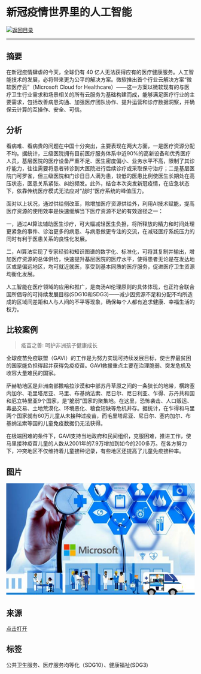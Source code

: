 # 新冠疫情世界里的人工智能

[![返回目录](http://img.shields.io/badge/点击-返回目录-875A7B.svg?style=flat&colorA=8F8F8F)](/)

----------

## 摘要

在新冠疫情肆虐的今天，全球仍有 40 亿人无法获得应有的医疗健康服务。人工智能技术的发展，必将带来更为公平的解决方案。微软推出首个行业云解决方案“微软医疗云”（Microsoft Cloud for Healthcare）——这一方案以微软现有的与医疗卫生行业需求和场景相关的所有云服务为基础构建而成，能够满足医疗行业的主要需求，包括改善病患沟通、加强医疗团队协作、提升运营和诊疗数据洞察，并确保云计算的互操作、安全、可信。

## 分析

看病难、看病贵的问题在中国十分突出，主要表现在两大方面，一是医疗资源分配不均。据统计，三级医院拥有目前医疗服务体系中近90%的高新设备和优秀医疗人员，基层医院的医疗设备严重不足、医生密度偏小、业务水平不高，限制了其诊疗能力，往往需要将患者转诊到大医院进行后续诊疗或采取保守治疗；二是基层医院门可罗雀，但三级医院和门诊日日人满为患，较低的医患比例使医生长期处在高压状态，医患关系紧张、纠纷频发。此外，结合本次突发新冠疫情，在应急状态下，依靠传统医疗模式无法应对“战时”医疗系统的峰值压力。

面对以上状况，通过供给侧改革，除增加医疗资源供给外，利用AI技术赋能，提高医疗资源的使用效率是快速缓解当下医疗资源不足的有效途径之一：

一，通过AI算法辅助医生诊疗，可大幅减轻医生负担，将所释放的精力和时间处理更紧急的事件、诊治更多的病患、与病患做更专注的交流，在减轻医疗系统压力的同时有利于医患关系的良性化发展。

二，AI算法实现了专家经验和知识图谱的数字化、标准化，可将其复制并输出，增加医疗资源的总体供给，快速提升基层医院的医疗水平，使得患者无论是在发达地区或是偏远地区，均可就近就医，享受到基本同质的医疗服务，促进医疗卫生资源均衡化发展。

人工智能在医疗领域的应用和推广，是商汤AI伦理原则的具体体现，也正符合联合国所倡导的可持续发展目标(SDG10和SDG3)——减少因资源不足和分配不均所造成的区域间差距和人与人间的不平等现象，确保每个人都有追求健康、幸福生活的权力。

## 比较案例

> 疫苗之善: 呵护非洲孩子健康成长

全球疫苗免疫联盟（GAVI）的工作是为努力实现可持续发展目标，使世界最贫困的国家能负担得起并获得免疫疫苗。GAVI救援重点主要在治理脆弱、突发危机及收容大量难民的国家。

萨赫勒地区是非洲南部撒哈拉沙漠和中部苏丹草原之间的一条狭长的地带，横跨塞内加尔、毛里塔尼亚、马里、布基纳法索、尼日尔、尼日利亚、乍得、苏丹共和国和厄立特里亚9个国家，是“脆弱”国家的聚集地。在这里，恐怖袭击、人口贩运、毒品交易、土地荒漠化、环境恶化、粮食短缺等危机并存。据统计，在乍得和马里两个国家就有60万儿童从未接种过疫苗，而毛里塔尼亚、尼日尔、塞内加尔、布基纳法索等国的儿童免疫数据仍无法获得。

在极端困难的条件下，GAVI支持当地政府和民间组织，克服困难，推进工作，使马里接种疫苗儿童的人数从2001年的7.9万增加到如今的200多万。在各方努力下，冲突地区不仅维持着儿童接种记录，有些地区还提高了儿童免疫接种率。

## 图片

![图片](10.1.1.jpg)


## 来源

<a href="https://mp.weixin.qq.com/s/ch2kVAW1-X9-xcAHp2fE5g">点击打开</a>



## 标签

公共卫生服务、医疗服务均等化（SDG10）、健康福祉(SDG3)
